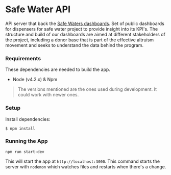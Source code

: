 # Safe Water API

API server that back the [Safe Waters dashboards](https://github.com/developmentseed/safe-water/).
Set of public dashboards for dispensers for safe water project to provide insight into its KPI's.
The structure and build of our dashboards are aimed at different stakeholders of the project, including a donor base that is part of the effective altruism movement and seeks to understand the data behind the program.

### Requirements
These dependencies are needed to build the app.

- Node (v4.2.x) & Npm

> The versions mentioned are the ones used during development. It could work with newer ones.

### Setup
Install dependencies:
```
$ npm install
```

### Running the App
```
npm run start-dev
```
This will start the app at `http://localhost:3000`.
This command starts the server with `nodemon` which watches files and restarts when there's a change. 

